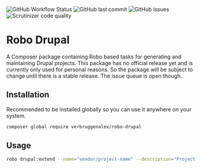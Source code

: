 ![GitHub Workflow Status](https://img.shields.io/github/workflow/status/verbruggenalex/robo-drupal/Testing%20repository?label=Build&logo=github)
![GitHub last commit](https://img.shields.io/github/last-commit/verbruggenalex/robo-drupal?label=Last%20commit&logo=github)
![GitHub issues](https://img.shields.io/github/issues/verbruggenalex/robo-drupal?label=issues&logo=github)
![Scrutinizer code quality](https://img.shields.io/scrutinizer/quality/g/verbruggenalex/robo-drupal?label=Code%20quality&logo=scrutinizer)

# Robo Drupal

A Composer package containing Robo based tasks for generating and maintaining
Drupal projects. This package has no official release yet and is currently only
used for personal reasons. So the package will be subject to change until there
is a stable release. The issue queue is open though.

## Installation

Recommended to be installed globally so you can use it anywhere on your system.

```bash
composer global require verbruggenalex/robo-drupal
```

## Usage

```bash
robo drupal:extend --name="vendor/project-name" --description="Project description"
```
